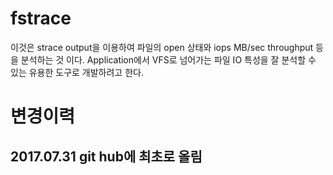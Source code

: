 # fstrace

이것은 strace output을 이용하여 파일의 open 상태와 iops MB/sec throughput 등을 분석하는 것 이다.
Application에서 VFS로 넘어가는 파일 IO 특성을 잘 분석할 수 있는 유용한 도구로 개발하려고 한다.

# 변경이력
## 2017.07.31 git hub에 최초로 올림
